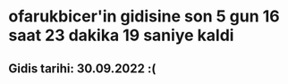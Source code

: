 # ofarukbicer'in gidisine son 5 gun 16 saat 23 dakika 19 saniye kaldi

## Gidis tarihi: 30.09.2022 :(